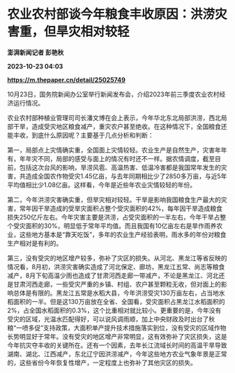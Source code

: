 # 农业农村部谈今年粮食丰收原因：洪涝灾害重，但旱灾相对较轻
**澎湃新闻记者 彭艳秋**

**2023-10-23 04:03**

**https://m.thepaper.cn/detail/25025749**

10月23日，国务院新闻办公室举行新闻发布会，介绍2023年前三季度农业农村经济运行情况。

农业农村部种植业管理司司长潘文博在会上表示，今年华北东北局部洪涝，西北局部干旱，造成受灾地区粮食减产，重灾农户甚至绝收。在这种情况下，全国粮食还能丰收，到底什么原因呢？主要基于几点分析和判断：

第一，局部点上灾情确实重，全国面上灾情较轻。农业生产是自然生产，灾害年年有，年年灾不同，局部的感受与面上的情况有时还不一样。据农情调度，截至目前，包括这次台风的影响，旱涝风雹、高温热害、低温冷害都是我国常年发生的灾害，共造成全国农作物受灾1.45亿亩，与去年同期相比少了2850多万亩，与近5年平均值相比少1.08亿亩。这样看，今年是近些年农业灾情较轻的年份。

第二，今年洪涝灾害确实重，但旱灾相对较轻。干旱是影响我国粮食生产最大的灾害，常年因干旱造成的受旱灾面积占整个受灾面积的42%，每年因干旱造成粮食损失250亿斤左右。今年灾害主要是洪涝，占受灾面积的一半左右，今年干旱占整个受灾面积的30%，明显低于常年平均值。而且我国有10亿亩左右是旱作雨养农业，这些地方基本是“靠天吃饭”，多年的农业生产经验表明，雨水多的年份对粮食生产相对是有利的。

第三，没有受灾的地区增产较多，弥补了灾区的损失。从河北、黑龙江等省反映的情况看，8月初，洪涝灾害确实造成了河北保定、廊坊，黑龙江五常、尚志等粮食减产，8月下旬高温少雨也造成了甘肃河西走廊一带减产，不论是黑龙江、河北还是甘肃河西走廊，一些受灾严重的乡镇、村组、农户甚至颗粒无收，但对面上的影响总体是有限的。黑龙江五常是水稻大县，今年洪涝受灾130万亩左右，占当地水稻面积的一半。但是这130万亩放在全省、全国看，受灾面积占黑龙江水稻面积的2%，占全国水稻面积的0.3%，这个比重相对就比较小。更重要的是，今年没有受灾的区域，光温水匹配得好，可以说风调雨顺，加上中央财政及时出台了秋粮“一喷多促”支持政策，大面积单产提升技术措施落实到位，没有受灾的区域作物长势明显好于常年。没有受灾的地区增产非常明显，这有效弥补了灾区损失，这是今年抗灾夺丰收的关键所在。还有一个因素，去年长江流域长时间的高温干旱导致湖南、湖北、江西减产，东北辽宁因洪涝减产，今年这些地方农业气象年景是正常的，这些省份今年恢复性增产，一定程度上也弥补了其他灾区的损失。